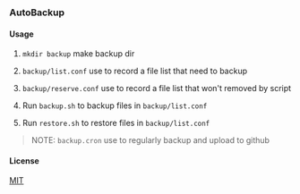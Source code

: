 ### AutoBackup

#### Usage

1. `mkdir backup` make backup dir

2. `backup/list.conf` use to record a file list that need to backup

3. `backup/reserve.conf` use to record a file list that won't removed by script

4. Run `backup.sh` to backup files in `backup/list.conf`

5. Run `restore.sh` to restore files in `backup/list.conf`

> NOTE: `backup.cron` use to regularly backup and upload to github

#### License

[MIT](LICENSE)
